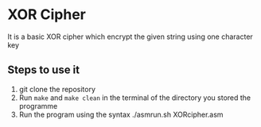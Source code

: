 # XOR Cipher

It is a basic XOR cipher which encrypt the given string using one character key

## Steps to use it

1. git clone the repository
2. Run `make` and `make clean` in the terminal of the directory you stored the programme
3. Run the program using the syntax ./asmrun.sh XORcipher.asm
